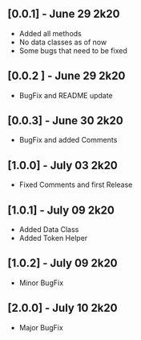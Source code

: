 ## [0.0.1] - June 29 2k20
* Added all methods
* No data classes as of now 
* Some bugs that need to be fixed

## [0.0.2 ] - June 29 2k20
* BugFix and README update

## [0.0.3] - June 30 2k20
* BugFix and added Comments

## [1.0.0] - July 03 2k20
* Fixed Comments and first Release

## [1.0.1] - July 09 2k20
* Added Data Class
* Added Token Helper

## [1.0.2] - July 09 2k20
* Minor BugFix

## [2.0.0] - July 10 2k20
* Major BugFix